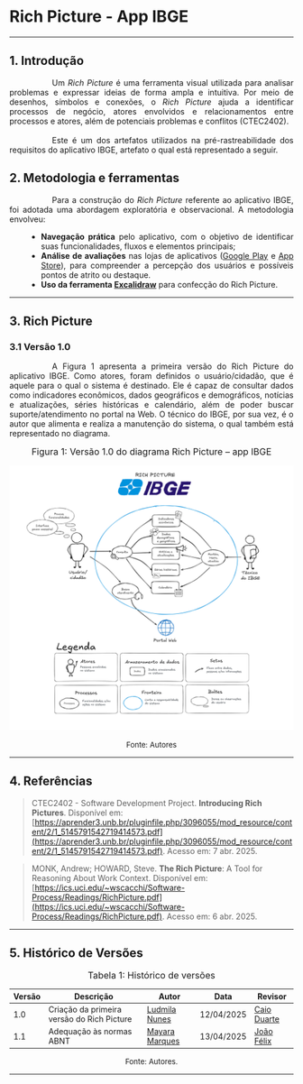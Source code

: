 # Rich Picture - App IBGE

***

## 1. Introdução
<div style="text-align: justify; text-indent: 2cm;">
Um <i>Rich Picture</i> é uma ferramenta visual utilizada para analisar problemas e expressar ideias de forma ampla e intuitiva. Por meio de desenhos, símbolos e conexões, o <i>Rich Picture</i> ajuda a identificar processos de negócio, atores envolvidos e relacionamentos entre processos e atores, além de potenciais problemas e conflitos (CTEC2402).
  <br><br>
  <div style="text-indent: 2cm;">
Este é um dos artefatos utilizados na pré-rastreabilidade dos requisitos do aplicativo IBGE, artefato o qual está representado a seguir.
    
  </div>
</div>

## 2. Metodologia e ferramentas

<div style="text-align: justify; text-indent: 2cm;">
Para a construção do <i>Rich Picture</i> referente ao aplicativo IBGE, foi adotada uma abordagem exploratória e observacional. A metodologia envolveu:
 </div>
 
 <ul style="text-align: justify; padding-left: 4em; margin-top: 1em;">
   <li><b>Navegação prática</b> pelo aplicativo, com o objetivo de identificar suas funcionalidades, fluxos e elementos principais;</li>
   <li><b>Análise de avaliações</b> nas lojas de aplicativos 
     (<a href="https://play.google.com" target="_blank">Google Play</a> e 
     <a href="https://www.apple.com/br/app-store/" target="_blank">App Store</a>), 
     para compreender a percepção dos usuários e possíveis pontos de atrito ou destaque.</li>
   <li><b>Uso da ferramenta 
     <a href="https://excalidraw.com" target="_blank">Excalidraw</a></b> para confecção do Rich Picture.</li>
 </ul>

***

## 3. Rich Picture
### 3.1 Versão 1.0
<div style="text-align: justify; text-indent: 2cm;">
A Figura 1 apresenta a primeira versão do Rich Picture do aplicativo IBGE. Como atores, foram definidos o usuário/cidadão, que é aquele para o qual o sistema é destinado. Ele é capaz de consultar dados como indicadores econômicos, dados geográficos e demográficos, notícias e atualizações, séries históricas e calendário, além de poder buscar suporte/atendimento no portal na Web. O técnico do IBGE, por sua vez, é o autor que alimenta e realiza a manutenção do sistema, o qual também está representado no diagrama.
</div>

<font size="3"><p style="text-align: center">Figura 1: Versão 1.0 do diagrama Rich Picture – app IBGE</p></font>

![Richpicturev1](../assets/images/rich-picture-ibge.png)

<font size="2"><p style="text-align: center">Fonte: Autores</p></font>

***

## 4. Referências
> CTEC2402 - Software Development Project. **Introducing Rich Pictures**. Disponível em: [https://aprender3.unb.br/pluginfile.php/3096055/mod_resource/content/2/1_5145791542719414573.pdf](https://aprender3.unb.br/pluginfile.php/3096055/mod_resource/content/2/1_5145791542719414573.pdf)​. Acesso em: 7 abr. 2025.

> MONK, Andrew; HOWARD, Steve. **The Rich Picture**: A Tool for Reasoning About Work Context.  Disponível em: [https://ics.uci.edu/~wscacchi/Software-Process/Readings/RichPicture.pdf](https://ics.uci.edu/~wscacchi/Software-Process/Readings/RichPicture.pdf). Acesso em: 6 abr. 2025.

***

## 5. Histórico de Versões

<font size="3"><p style="text-align: center">Tabela 1: Histórico de versões</p></font>

| Versão | Descrição       | Autor                                            | Data                                  | Revisor     |
| ------ | ---------- | ------------------------------------------------ | ------------------------------------------ | ----------- |
| 1.0    | Criação da primeira versão do Rich Picture | [Ludmila Nunes](https://github.com/ludmilaaysha) | 12/04/2025 | [Caio Duarte](https://github.com/CaioDuart3)|
| 1.1    |Adequação às normas ABNT|[Mayara Marques](https://github.com/maymarquee)| 13/04/2025 |[João Félix](https://github.com/joaofmoreiraa)|

<font size="2"><p style="text-align: center">Fonte: Autores.</p></font>

***



